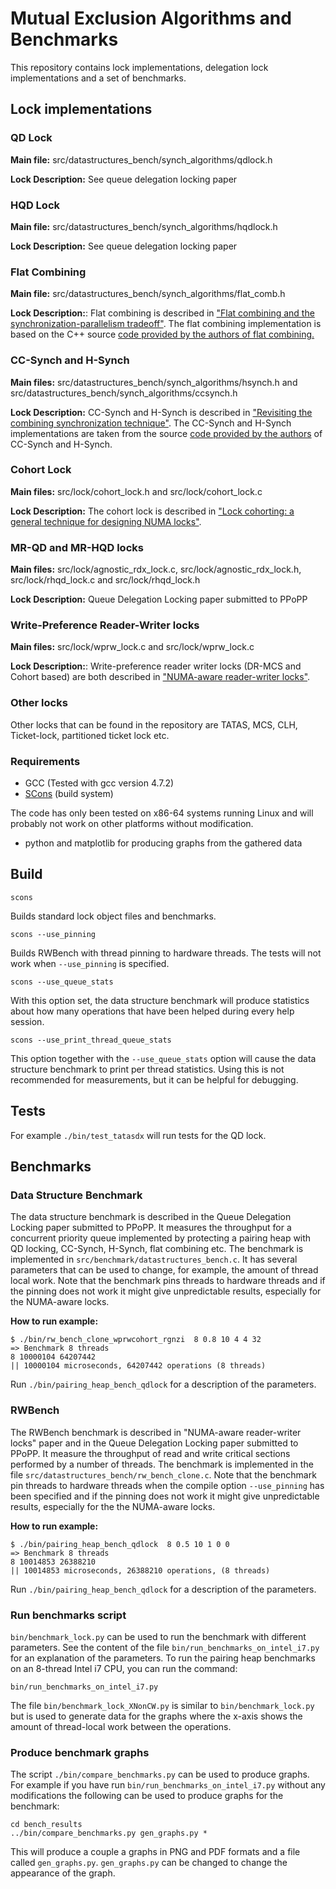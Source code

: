 Mutual Exclusion Algorithms and Benchmarks 
==========================================

This repository contains lock implementations, delegation lock
implementations and a set of benchmarks.

## Lock implementations ##

### QD Lock ###

**Main file:** src/datastructures_bench/synch_algorithms/qdlock.h

**Lock Description:** See queue delegation locking paper 

### HQD Lock ###

**Main file:** src/datastructures_bench/synch_algorithms/hqdlock.h

**Lock Description:** See queue delegation locking paper 

### Flat Combining ###

**Main file:** src/datastructures_bench/synch_algorithms/flat_comb.h

**Lock Description:**: Flat combining is described in
  ["Flat combining and the synchronization-parallelism tradeoff"][FCPaper].
  The flat combining implementation is based on the C++ source
  [code provided by the authors of flat combining.][FCSource]

[FCPaper]: http://dl.acm.org/citation.cfm?id=1810479.1810540
[FCSource]: https://github.com/mit-carbon/Flat-Combining

### CC-Synch and H-Synch ###

**Main files:** src/datastructures_bench/synch_algorithms/hsynch.h and
  src/datastructures_bench/synch_algorithms/ccsynch.h

**Lock Description:** CC-Synch and H-Synch is described in
  ["Revisiting the combining synchronization technique"][SynchPaper].
  The CC-Synch and H-Synch implementations are taken from the source
  [code provided by the authors][SynchSource] of CC-Synch and
  H-Synch.

[SynchPaper]: http://dl.acm.org/citation.cfm?id=2145849
[SynchSource]: https://code.google.com/p/sim-universal-construction/

### Cohort Lock ###

**Main files:** src/lock/cohort_lock.h and src/lock/cohort_lock.c

**Lock Description:** The cohort lock is described in
  ["Lock cohorting: a general technique for designing NUMA locks"][CohortPaper].

[CohortPaper]: http://dl.acm.org/citation.cfm?id=2145848

### MR-QD and MR-HQD locks ###

**Main files:** src/lock/agnostic_rdx_lock.c,
  src/lock/agnostic_rdx_lock.h, src/lock/rhqd_lock.c and
  src/lock/rhqd_lock.h

**Lock Description:** Queue Delegation Locking paper submitted to PPoPP

### Write-Preference Reader-Writer locks ###

**Main files:** src/lock/wprw_lock.c and src/lock/wprw_lock.c 

**Lock Description:**: Write-preference reader writer locks (DR-MCS
  and Cohort based) are both described in
  ["NUMA-aware reader-writer locks"][NumaRWPaper].

[NumaRWPaper]: http://dl.acm.org/citation.cfm?id=2442532

### Other locks ###

Other locks that can be found in the repository are TATAS, MCS, CLH,
Ticket-lock, partitioned ticket lock etc.

### Requirements ###

* GCC (Tested with gcc version 4.7.2)
* [SCons](http://www.scons.org/) (build system)

The code has only been tested on x86-64 systems running Linux and will
probably not work on other platforms without modification.

* python and matplotlib for producing graphs from the gathered data

## Build ##

`scons`

Builds standard lock object files and benchmarks.

`scons --use_pinning`

Builds RWBench with thread pinning to hardware threads. The tests will
not work when `--use_pinning` is specified.

`scons --use_queue_stats`

With this option set, the data structure benchmark will produce
statistics about how many operations that have been helped during
every help session.

`scons --use_print_thread_queue_stats`

This option together with the `--use_queue_stats` option will cause
the data structure benchmark to print per thread statistics. Using
this is not recommended for measurements, but it can be helpful for
debugging.

## Tests ##

For example `./bin/test_tatasdx` will run tests for the QD lock.

## Benchmarks ##

### Data Structure Benchmark ###

The data structure benchmark is described in the Queue Delegation
Locking paper submitted to PPoPP. It measures the throughput for a
concurrent priority queue implemented by protecting a pairing heap
with QD locking, CC-Synch, H-Synch, flat combining etc. The benchmark
is implemented in `src/benchmark/datastructures_bench.c`. It has several
parameters that can be used to change, for example, the amount of thread
local work. Note that the benchmark pins threads to hardware threads
and if the pinning does not work it might give unpredictable results,
especially for the NUMA-aware locks.

**How to run example:**

    $ ./bin/rw_bench_clone_wprwcohort_rgnzi  8 0.8 10 4 4 32
    => Benchmark 8 threads
    8 10000104 64207442
    || 10000104 microseconds, 64207442 operations (8 threads)



Run `./bin/pairing_heap_bench_qdlock` for a description of the
parameters.


### RWBench ###

The RWBench benchmark is described in "NUMA-aware reader-writer locks"
paper and in the Queue Delegation Locking paper submitted to PPoPP. It
measure the throughput of read and write critical sections performed by
a number of threads. The benchmark is implemented in the file
`src/datastructures_bench/rw_bench_clone.c`.  Note that the
benchmark pin threads to hardware threads when the compile option
`--use_pinning` has been specified and if the pinning does not work it
might give unpredictable results, especially for the the NUMA-aware
locks.

**How to run example:**

    $ ./bin/pairing_heap_bench_qdlock  8 0.5 10 1 0 0
    => Benchmark 8 threads
    8 10014853 26388210
    || 10014853 microseconds, 26388210 operations, (8 threads)


Run `./bin/pairing_heap_bench_qdlock` for a description of the
parameters.

### Run benchmarks script ###

`bin/benchmark_lock.py` can be used to run the benchmark with
different parameters. See the content of the file
`bin/run_benchmarks_on_intel_i7.py` for an explanation of the parameters.
To run the pairing heap benchmarks on an 8-thread Intel i7 CPU,
you can run the command:

`bin/run_benchmarks_on_intel_i7.py`

The file `bin/benchmark_lock_XNonCW.py` is similar to
`bin/benchmark_lock.py` but is used to generate data for the graphs
where the x-axis shows the amount of thread-local work between the
operations.

### Produce benchmark graphs ###

The script `./bin/compare_benchmarks.py` can be used to produce
graphs. For example if you have run
`bin/run_benchmarks_on_intel_i7.py` without any modifications the
following can be used to produce graphs for the benchmark:

    cd bench_results
    ../bin/compare_benchmarks.py gen_graphs.py *

This will produce a couple a graphs in PNG and PDF formats and a file
called `gen_graphs.py`. `gen_graphs.py` can be changed to change the
appearance of the graph.


    

